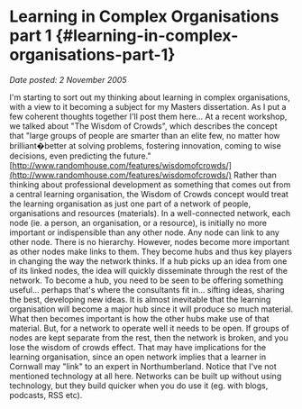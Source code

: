 # Learning in Complex Organisations part 1 {#learning-in-complex-organisations-part-1}

_Date posted: 2 November 2005_

I'm starting to sort out my thinking about learning in complex organisations, with a view to it becoming a subject for my Masters dissertation. As I put a few coherent thoughts together I'll post them here... At a recent workshop, we talked about "The Wisdom of Crowds", which describes the concept that "large groups of people are smarter than an elite few, no matter how brilliant�better at solving problems, fostering innovation, coming to wise decisions, even predicting the future." [http://www.randomhouse.com/features/wisdomofcrowds/](http://www.randomhouse.com/features/wisdomofcrowds/) Rather than thinking about professional development as something that comes out from a central learning organisation, the Wisdom of Crowds concept would treat the learning organisation as just one part of a network of people, organisations and resources (materials). In a well-connected network, each node (ie. a person, an organisation, or a resource), is initially no more important or indispensible than any other node. Any node can link to any other node. There is no hierarchy. However, nodes become more important as other nodes make links to them. They become hubs and thus key players in changing the way the network thinks. If a hub picks up an idea from one of its linked nodes, the idea will quickly disseminate through the rest of the network. To become a hub, you need to be seen to be offering something useful... perhaps that's where the consultants fit in... sifting ideas, sharing the best, developing new ideas. It is almost inevitable that the learning organisation will become a major hub since it will produce so much material. What then becomes important is how the other hubs make use of that material. But, for a network to operate well it needs to be open. If groups of nodes are kept separate from the rest, then the network is broken, and you lose the wisdom of crowds effect. That may have implications for the learning organisation, since an open network implies that a learner in Cornwall may "link" to an expert in Northumberland. Notice that I've not mentioned technology at all here. Networks can be built up without using technology, but they build quicker when you do use it (eg. with blogs, podcasts, RSS etc).